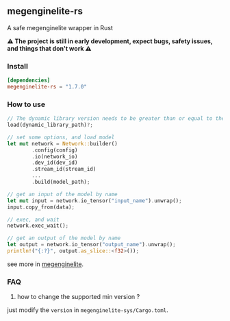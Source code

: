 megenginelite-rs
--------------
A safe megenginelite wrapper in Rust

<strong>⚠️ The project is still in early development, expect bugs, safety issues, and things that don't work ⚠️</strong>

### Install

```toml
[dependencies]
megenginelite-rs = "1.7.0"
```

### How to use

```rust
// The dynamic library version needs to be greater than or equal to the compiled version 
load(dynamic_library_path)?; 

// set some options, and load model
let mut network = Network::builder() 
        .config(config)
        .io(network_io)
        .dev_id(dev_id)
        .stream_id(stream_id)
        ...
        .build(model_path);

// get an input of the model by name
let mut input = network.io_tensor("input_name").unwrap(); 
input.copy_from(data);

// exec, and wait
network.exec_wait(); 

// get an output of the model by name
let output = network.io_tensor("output_name").unwrap(); 
println!("{:?}", output.as_slice::<f32>());
```

see more in [megenginelite](https://github.com/MegEngine/MegEngine/tree/master/lite).

### FAQ

1. how to change the supported min version ?

just modify the `version` in `megenginelite-sys/Cargo.toml`.
